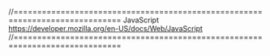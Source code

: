 //=============================================================================
JavaScript
https://developer.mozilla.org/en-US/docs/Web/JavaScript
//=============================================================================
